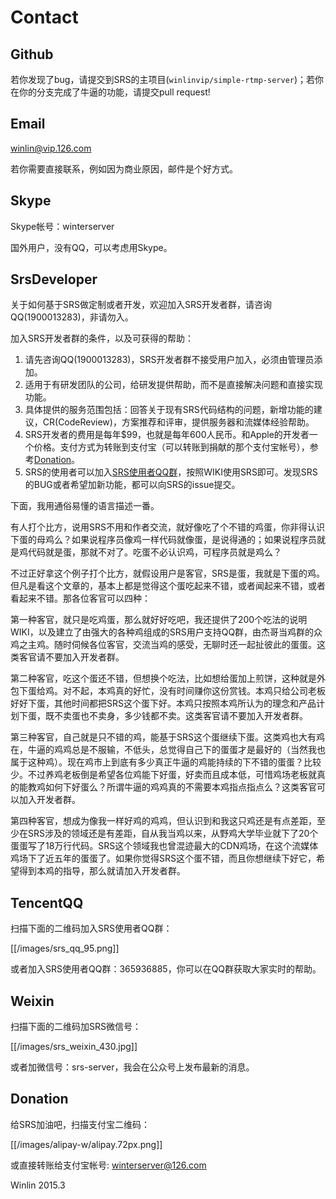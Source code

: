 # Contact

## Github

[SRS Issues]:[issues]

若你发现了bug，请提交到SRS的主项目(`winlinvip/simple-rtmp-server`)；若你在你的分支完成了牛逼的功能，请提交pull request!

## Email

[winlin@vip.126.com][email]

若你需要直接联系，例如因为商业原因，邮件是个好方式。

## Skype

Skype帐号：winterserver

国外用户，没有QQ，可以考虑用Skype。

## SrsDeveloper

关于如何基于SRS做定制或者开发，欢迎加入SRS开发者群，请咨询QQ(1900013283)，非请勿入。

加入SRS开发者群的条件，以及可获得的帮助：

1. 请先咨询QQ(1900013283)，SRS开发者群不接受用户加入，必须由管理员添加。
1. 适用于有研发团队的公司，给研发提供帮助，而不是直接解决问题和直接实现功能。
1. 具体提供的服务范围包括：回答关于现有SRS代码结构的问题，新增功能的建议，CR(CodeReview)，方案推荐和评审，提供服务器和流媒体经验帮助。
1. SRS开发者的费用是每年$99，也就是每年600人民币。和Apple的开发者一个价格。支付方式为转账到支付宝（可以转账到捐献的那个支付宝帐号），参考[Donation](https://github.com/simple-rtmp-server/srs/wiki/v1_CN_Contact#donation)。
1. SRS的使用者可以加入[SRS使用者QQ群](https://github.com/simple-rtmp-server/srs/wiki/v1_CN_Contact#tencentqq)，按照WIKI使用SRS即可。发现SRS的BUG或者希望加新功能，都可以向SRS的issue提交。

下面，我用通俗易懂的语言描述一番。

有人打个比方，说用SRS不用和作者交流，就好像吃了个不错的鸡蛋，你非得认识下蛋的母鸡么？如果说程序员像鸡一样代码就像蛋，是说得通的；如果说程序员就是鸡代码就是蛋，那就不对了。吃蛋不必认识鸡，可程序员就是鸡么？

不过正好拿这个例子打个比方，就假设用户是客官，SRS是蛋，我就是下蛋的鸡。但凡是看这个文章的，基本上都是觉得这个蛋吃起来不错，或者闻起来不错，或者看起来不错。那各位客官可以四种：

第一种客官，就只是吃鸡蛋，那么就好好吃吧，我还提供了200个吃法的说明WIKI，以及建立了由强大的各种鸡组成的SRS用户支持QQ群，由杰哥当鸡群的众鸡之主鸡。随时伺候各位客官，交流当鸡的感受，无聊时还一起扯彼此的蛋蛋。这类客官请不要加入开发者群。

第二种客官，吃这个蛋还不错，但想换个吃法，比如想给蛋加上煎饼，这种就是外包下蛋给鸡。对不起，本鸡真的好忙，没有时间赚你这份赏钱。本鸡只给公司老板好好下蛋，其他时间都把SRS这个蛋下好。本鸡只按照本鸡所认为的理念和产品计划下蛋，既不卖蛋也不卖身，多少钱都不卖。这类客官请不要加入开发者群。

第三种客官，自己就是只不错的鸡，能基于SRS这个蛋继续下蛋。这类鸡也大有鸡在，牛逼的鸡鸡总是不服输，不低头，总觉得自己下的蛋蛋才是最好的（当然我也属于这种鸡）。现在鸡市上到底有多少真正牛逼的鸡能持续的下不错的蛋蛋？比较少。不过养鸡老板倒是希望各位鸡能下好蛋，好卖而且成本低，可惜鸡场老板就真的能教鸡如何下好蛋么？所谓牛逼的鸡鸡真的不需要本鸡指点指点么？这类客官可以加入开发者群。

第四种客官，想成为像我一样好鸡的鸡鸡，但认识到和我这只鸡还是有点差距，至少在SRS涉及的领域还是有差距，自从我当鸡以来，从野鸡大学毕业就下了20个蛋蛋写了18万行代码。SRS这个领域我也曾混迹最大的CDN鸡场，在这个流媒体鸡场下了近五年的蛋蛋了。如果你觉得SRS这个蛋不错，而且你想继续下好它，希望得到本鸡的指导，那么就请加入开发者群。

## TencentQQ

扫描下面的二维码加入SRS使用者QQ群：

[[/images/srs_qq_95.png]]

或者加入SRS使用者QQ群：365936885，你可以在QQ群获取大家实时的帮助。

## Weixin

扫描下面的二维码加SRS微信号：

[[/images/srs_weixin_430.jpg]]

或者加微信号：srs-server，我会在公众号上发布最新的消息。

## Donation

给SRS加油吧，扫描支付宝二维码：

[[/images/alipay-w/alipay.72px.png]]

或直接转账给支付宝帐号: winterserver@126.com

Winlin 2015.3

[email]: mailto:winlin@vip.126.com
[issues]: https://github.com/simple-rtmp-server/srs/issues/new
